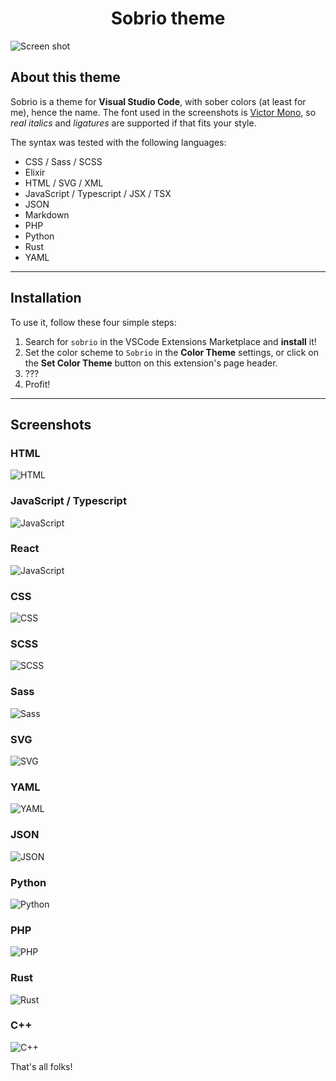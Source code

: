 <h1 align="center"> Sobrio theme </h1>

![Screen shot](./images/screenshot.png)

## About this theme

Sobrio is a theme for **Visual Studio Code**, with sober colors (at least for me), hence the name. The font used in the screenshots is [Victor Mono](https://rubjo.github.io/victor-mono/), so _real italics_ and _ligatures_ are supported if that fits your style.

The syntax was tested with the following languages:

- CSS / Sass / SCSS
- Elixir
- HTML / SVG / XML
- JavaScript / Typescript / JSX / TSX
- JSON
- Markdown
- PHP
- Python
- Rust
- YAML

---

## Installation

To use it, follow these four simple steps:

1. Search for `sobrio` in the VSCode Extensions Marketplace and **install** it!
2. Set the color scheme to `Sobrio` in the **Color Theme** settings, or click on the **Set Color Theme** button on this extension's page header.
3. ???
4. Profit!

---

## Screenshots

### HTML
![HTML](./images/html.png)

### JavaScript / Typescript
![JavaScript](./images/js.png)

### React
![JavaScript](./images/jsx-tsx.png)

### CSS
![CSS](./images/css.png)

### SCSS
![SCSS](./images/scss.png)

### Sass
![Sass](./images/sass.png)

### SVG
![SVG](./images/svg.png)

### YAML
![YAML](./images/yaml.png)

### JSON
![JSON](./images/json.png)

### Python
![Python](./images/python.png)

### PHP
![PHP](./images/php.png)

### Rust
![Rust](./images/rust.png)

### C++
![C++](./images/cpp.png)

That's all folks!
